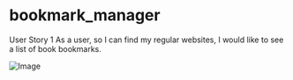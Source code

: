 # bookmark_manager

User Story 1
As a user, so I can find my regular websites,
I would like to see a list of book bookmarks.

![Image](./images/Chapter_one_domain_model.png)